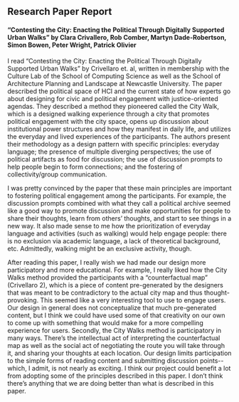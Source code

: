 ## Research Paper Report
#### “Contesting the City: Enacting the Political Through Digitally Supported Urban Walks” by Clara Crivallero, Rob Comber, Martyn Dade-Robertson, Simon Bowen, Peter Wright, Patrick Olivier

I read “Contesting the City: Enacting the Political Through Digitally Supported Urban Walks” by Crivellaro et. al, written in membership with the Culture Lab of the School of Computing Science as well as the School of Architecture Planning and Landscape at Newcastle University. The paper described the political space of HCI and the current state of how experts go about designing for civic and political engagement with justice-oriented agendas. They described a method they pioneered called the City Walk, which is a designed walking experience through a city that promotes political engagement with the city space, opens up discussion about institutional power structures and how they manifest in daily life, and utilizes the everyday and lived experiences of the participants. The authors present their methodology as a design pattern with specific principles: everyday language; the presence of multiple diverging perspectives; the use of political artifacts as food for discussion; the use of discussion prompts to help people begin to form connections; and the fostering of collectivity/group communication.

I was pretty convinced by the paper that these main principles are important to fostering political engagement among the participants. For example, the discussion prompts combined with what they call a political archive seemed like a good way to promote discussion and make opportunities for people to share their thoughts, learn from others’ thoughts, and start to see things in a new way. It also made sense to me how the prioritization of everyday language and activities (such as walking) would help engage people: there is no exclusion via academic language, a lack of theoretical background, etc. Admittedly, walking might be an exclusive activity, though.
  
After reading this paper, I really wish we had made our design more participatory and more educational. For example, I really liked how the City Walks method provided the participants with a “counterfactual map” (Crivellaro 2), which is a piece of content pre-generated by the designers that was meant to be contradictory to the actual city map and thus thought-provoking. This seemed like a very interesting tool to use to engage users. Our design in general does not conceptualize that much pre-generated content, but I think we could have used some of that creativity on our own to come up with something that would make for a more compelling experience for users. Secondly, the City Walks method is participatory in many ways. There’s the intellectual act of interpreting the counterfactual map as well as the social act of negotiating the route you will take through it, and sharing your thoughts at each location. Our design limits participation to the simple forms of reading content and submitting discussion points-- which, I admit, is not nearly as exciting. I think our project could benefit a lot from adopting some of the principles described in this paper. I don’t think there’s anything that we are doing better than what is described in this paper.

